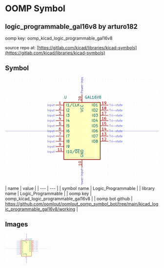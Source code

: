 # OOMP Symbol  
## logic_programmable_gal16v8  by arturo182  
  
oomp key: oomp_kicad_logic_programmable_gal16v8  
  
source repo at: [https://gitlab.com/kicad/libraries/kicad-symbols](https://gitlab.com/kicad/libraries/kicad-symbols)  
## Symbol  
  
[![working.png](working_600.png)](working.png)  
| name | value | 
| --- | --- | 
| symbol name | Logic_Programmable | 
| library name | Logic_Programmable | 
| oomp key | oomp_kicad_logic_programmable_gal16v8 | 
| oomp bot github | https://github.com/oomlout/oomlout_oomp_symbol_bot/tree/main/kicad_logic_programmable_gal16v8/working | 
## Images  
  
[![working.png](working_140.png)](working.png)  
